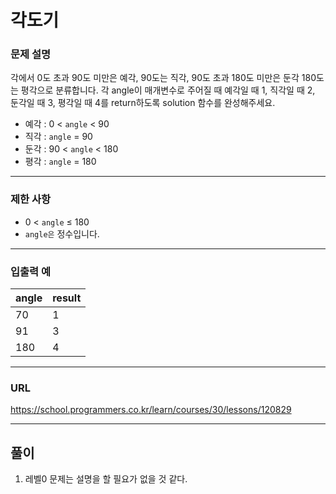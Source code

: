 # 각도기

### 문제 설명

각에서 0도 초과 90도 미만은 예각, 90도는 직각, 90도 초과 180도 미만은 둔각 180도는 평각으로 분류합니다. 각 angle이 매개변수로 주어질 때 예각일 때 1, 직각일 때 2, 둔각일 때 3, 평각일 때 4를 return하도록 solution 함수를 완성해주세요.

- 예각 : 0 < `angle` < 90
- 직각 : `angle` = 90
- 둔각 : 90 < `angle` < 180
- 평각 : `angle` = 180

-----------
### 제한 사항

- 0 < `angle` ≤ 180
- `angle은` 정수입니다.

-----------
### 입출력 예

| angle | result |
|-------|--------|
| 70    | 1      |
| 91    | 3      |
| 180   | 4      |

-----------
### URL

https://school.programmers.co.kr/learn/courses/30/lessons/120829

-----------
## 풀이
1. 레벨0 문제는 설명을 할 필요가 없을 것 같다.